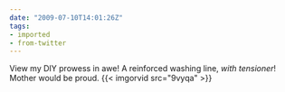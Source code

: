 ```yaml
---
date: "2009-07-10T14:01:26Z"
tags:
- imported
- from-twitter
---
```

View my DIY prowess in awe! A reinforced washing line, *with tensioner*! Mother would be proud. {{< imgorvid src="9vyqa" >}}
